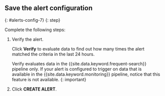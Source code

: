 ## Save the alert configuration
{: #alerts-config-7}
{: step}

Complete the following steps:

1. Verify the alert.

    Click **Verify** to evaluate data to find out how many times the alert matched the criteria in the last 24 hours.

    Verify evaluates data in the {{site.data.keyword.frequent-search}} pipeline only. If your alert is configured to trigger on data that is available in the {{site.data.keyword.monitoring}} pipeline, notice that this feature is not available.
    {: important}

2. Click **CREATE ALERT**.
